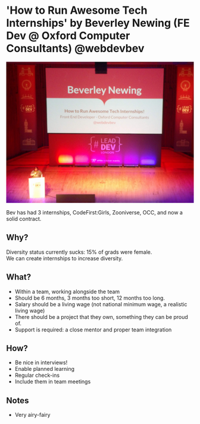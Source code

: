 # 'How to Run Awesome Tech Internships' by Beverley Newing (FE Dev @ Oxford Computer Consultants) @webdevbev

![Beverley Newing](img/07_BeverleyNewing.jpg "Beverley Newing intro")

Bev has had 3 internships, CodeFirst:Girls, Zooniverse, OCC, and now a solid contract.

## Why?

Diversity status currently sucks: 15% of grads were female. \
We can create internships to increase diversity.

## What?

- Within a team, working alongside the team
- Should be 6 months, 3 months too short, 12 months too long.
- Salary should be a living wage (not national minimum wage, a realistic living wage)
- There should be a project that they own, something they can be proud of.
- Support is required: a close mentor and proper team integration

## How?

- Be nice in interviews!
- Enable planned learning
- Regular check-ins
- Include them in team meetings

## Notes

- Very airy-fairy